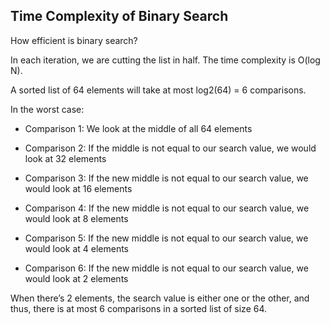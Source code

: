 ## Time Complexity of Binary Search

How efficient is binary search?

In each iteration, we are cutting the list in half. The time complexity is O(log N).

A sorted list of 64 elements will take at most log2(64) = 6 comparisons.

In the worst case:

- Comparison 1: We look at the middle of all 64 elements

- Comparison 2: If the middle is not equal to our search value, we would look at 32 elements

- Comparison 3: If the new middle is not equal to our search value, we would look at 16 elements

- Comparison 4: If the new middle is not equal to our search value, we would look at 8 elements

- Comparison 5: If the new middle is not equal to our search value, we would look at 4 elements

- Comparison 6: If the new middle is not equal to our search value, we would look at 2 elements

When there’s 2 elements, the search value is either one or the other, and thus, there is at most 6 comparisons in a sorted list of size 64.
